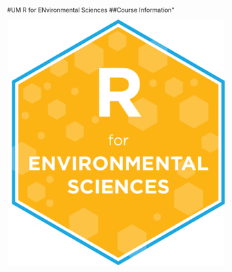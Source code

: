 
#UM R for ENvironmental Sciences
##Course Information"


<img src="img/R_for_EnvSci.png" alt="blogdown logo" align="right" />
